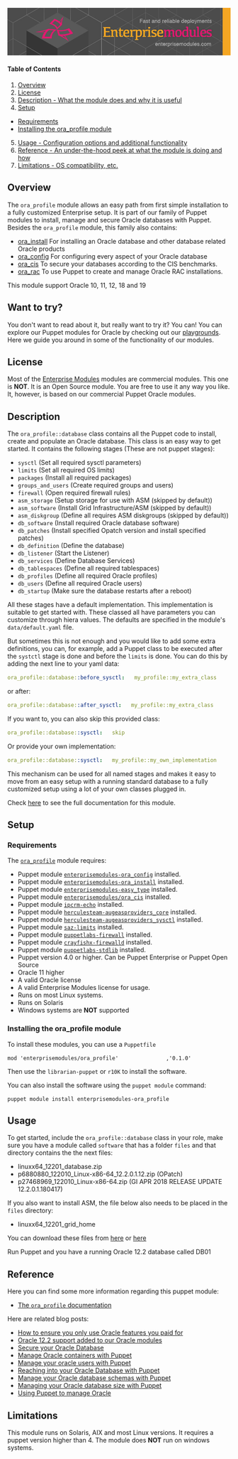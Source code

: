
[![Enterprise Modules](https://raw.githubusercontent.com/enterprisemodules/public_images/master/banner1.jpg)](https://www.enterprisemodules.com)

#### Table of Contents

1. [Overview](#overview)
2. [License](#license)
3. [Description - What the module does and why it is useful](#description)
4. [Setup](#setup)
  * [Requirements](#requirements)
  * [Installing the ora_profile module](#installing-the-ora_profile-module)
5. [Usage - Configuration options and additional functionality](#usage)
6. [Reference - An under-the-hood peek at what the module is doing and how](#reference)
7. [Limitations - OS compatibility, etc.](#limitations)

## Overview

The `ora_profile` module allows an easy path from first simple installation to a fully customized Enterprise setup. It is part of our family of Puppet modules to install, manage and secure Oracle databases with Puppet. Besides the `ora_profile` module, this family also contains:

- [ora_install](https://www.enterprisemodules.com/shop/products/puppet-ora_install-module) For installing an Oracle database and other database related Oracle products
- [ora_config](https://www.enterprisemodules.com/shop/products/puppet-ora_config-module) For configuring every aspect of your Oracle database
- [ora_cis](https://www.enterprisemodules.com/shop/products/puppet-oracle-security-module) To secure your databases according to the CIS benchmarks.
- [ora_rac](https://forge.puppet.com/enterprisemodules/ora_rac) To use Puppet to create and manage Oracle RAC installations.

This module support Oracle 10, 11, 12, 18 and 19

## Want to try?

You don't want to read about it, but really want to try it? You can! You can explore our Puppet modules for Oracle by checking out our [playgrounds](https://www.enterprisemodules.com/playgrounds#oracle). Here we guide you around in some of the functionality of our modules.

## License

Most of the [Enterprise Modules](https://www.enterprisemodules.com) modules are commercial modules. This one is **NOT**. It is an Open Source module. You are free to use it any way you like. It, however, is based on our commercial Puppet Oracle modules.

## Description

The `ora_profile::database` class contains all the Puppet code to install, create and populate an Oracle database. This class is an easy way to get started. It contains the following stages (These are not puppet stages):

- `sysctl`           (Set all required sysctl parameters)
- `limits`           (Set all required OS limits)
- `packages`         (Install all required packages)
- `groups_and_users` (Create required groups and users)
- `firewall`         (Open required firewall rules)
- `asm_storage`      (Setup storage for use with ASM (skipped by default))
- `asm_software`     (Install Grid Infrastructure/ASM (skipped by default))
- `asm_diskgroup`    (Define all requires ASM diskgroups (skipped by default))
- `db_software`      (Install required Oracle database software)
- `db_patches`       (Install specified Opatch version and install specified patches)
- `db_definition`    (Define the database)
- `db_listener`      (Start the Listener)
- `db_services`      (Define Database Services)
- `db_tablespaces`   (Define all required tablespaces)
- `db_profiles`      (Define all required Oracle profiles)
- `db_users`         (Define all required Oracle users)
- `db_startup`       (Make sure the database restarts after a reboot)

All these stages have a default implementation. This implementation is suitable to get started with. These classed all have parameters you can customize through hiera values. The defaults are specified in the module's `data/default.yaml` file.

But sometimes this is not enough and you would like to add some extra definitions, you can, for example, add a Puppet class to be executed after the `systctl` stage is done and before the `limits` is done. You can do this by adding the next line to your yaml data:

```yaml
ora_profile::database::before_sysctl:   my_profile::my_extra_class
```
or after:

```yaml
ora_profile::database::after_sysctl:   my_profile::my_extra_class
```

If you want to, you can also skip this provided class:

```yaml
ora_profile::database::sysctl:   skip
```

Or provide your own implementation:

```yaml
ora_profile::database::sysctl:   my_profile::my_own_implementation
```

This mechanism can be used for all named stages and makes it easy to move from an easy setup with a running standard database to a fully customized setup using a lot of your own classes plugged in.

Check [here](https://www.enterprisemodules.com/docs/ora_profile/description.html) to see the full documentation for this module.

## Setup

### Requirements

The [`ora_profile`](https://www.enterprisemodules.com/shop/products/puppet-ora_config-module) module requires:
- Puppet module [`enterprisemodules-ora_config`](https://forge.puppet.com/enterprisemodules/ora_config) installed.
- Puppet module [`enterprisemodules-ora_install`](https://forge.puppet.com/enterprisemodules/ora_install) installed.
- Puppet module [`enterprisemodules-easy_type`](https://forge.puppet.com/enterprisemodules/easy_type) installed.
- Puppet module [`enterprisemodules/ora_cis`](https://forge.puppet.com/enterprisemodules/ora_cis) installed.
- Puppet module [`ipcrm-echo`](https://forge.puppet.com/ipcrm/echo) installed.
- Puppet module [`herculesteam-augeasproviders_core`](https://forge.puppet.com/herculesteam/augeasproviders_core) installed.
- Puppet module [`herculesteam-augeasproviders_sysctl`](https://forge.puppet.com/herculesteam/augeasproviders_sysctl) installed.
- Puppet module [`saz-limits`](https://forge.puppet.com/saz/limits) installed.
- Puppet module [`puppetlabs-firewall`](https://forge.puppet.com/puppetlabs/firewall) installed.
- Puppet module [`crayfishx-firewalld`](https://forge.puppet.com/crayfishx/firewalld) installed.
- Puppet module [`puppetlabs-stdlib`](https://forge.puppet.com/puppetlabs/stdlib) installed.
- Puppet version 4.0 or higher. Can be Puppet Enterprise or Puppet Open Source
- Oracle 11 higher
- A valid Oracle license
- A valid Enterprise Modules license for usage.
- Runs on most Linux systems.
- Runs on Solaris
- Windows systems are **NOT** supported

### Installing the ora_profile module

To install these modules, you can use a `Puppetfile`

```
mod 'enterprisemodules/ora_profile'               ,'0.1.0'
```

Then use the `librarian-puppet` or `r10K` to install the software.

You can also install the software using the `puppet module`  command:

```
puppet module install enterprisemodules-ora_profile
```

## Usage

To get started, include the `ora_profile::database` class in your role, make sure you have a module called `software` that has a folder `files` and that directory contains the the next files:

- linuxx64_12201_database.zip
- p6880880_122010_Linux-x86-64_12.2.0.1.12.zip (OPatch)
- p27468969_122010_Linux-x86-64.zip (GI APR 2018 RELEASE UPDATE 12.2.0.1.180417)

If you also want to install ASM, the file below also needs to be placed in the `files` directory:

- linuxx64_12201_grid_home

You can download these files from
[here](http://support.oracle.com)
or
[here](http://www.oracle.com/technetwork/database/enterprise-edition/downloads/oracle12c-linux-12201-3608234.html)


Run Puppet and you have a running Oracle 12.2 database called DB01

## Reference

Here you can find some more information regarding this puppet module:

- [The `ora_profile` documentation](https://www.enterprisemodules.com/docs/ora_profile/description.html)

Here are related blog posts:
- [How to ensure you only use Oracle features you paid for](https://www.enterprisemodules.com/blog/2017/09/how-to-ensure-you-only-use-oracle-features-you-paid-for/)
- [Oracle 12.2 support added to our Oracle modules](https://www.enterprisemodules.com/blog/2017/03/oracle12-2-support/)
- [Secure your Oracle Database](https://www.enterprisemodules.com/blog/2017/02/secure-your-oracle-database/)
- [Manage Oracle containers with Puppet](https://www.enterprisemodules.com/blog/2017/01/manage-oracle-containers-with-puppet/)
- [Manage your oracle users with Puppet](https://www.enterprisemodules.com/blog/2016/10/manage-oracle-users-with-puppet/)
- [Reaching into your Oracle Database with Puppet](https://www.enterprisemodules.com/blog/2015/12/reaching-into-your-oracle-database-with-puppet/)
- [Manage your Oracle database schemas with Puppet](https://www.enterprisemodules.com/blog/2015/12/manage-your-oracle-database-schemas-with-puppet/)
- [Managing your Oracle database size with Puppet](https://www.enterprisemodules.com/blog/2015/11/managing-your-oracle-database-size-with-puppet/)
- [Using Puppet to manage Oracle](https://www.enterprisemodules.com/blog/2014/02/using-puppet-to-manage-oracle/)

## Limitations

This module runs on Solaris, AIX and most Linux versions. It requires a puppet version higher than 4. The module does **NOT** run on windows systems.
